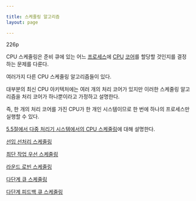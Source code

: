 ```yaml
---

title: 스케줄링 알고리즘
layout: page

---
```



226p

CPU 스케줄링은 준비 큐에 있는 어느 [프로세스](프로세스.md)에 [CPU](CPU.md) [코어](코어.md)를 할당할 것인지를 결정 하는 문제를 다룬다.

여러가지 다른 CPU 스케줄링 알고리즘들이 있다.

대부분의 최신 CPU 아키텍처에는 여러 개의 처리 코어가 있지만 이러한 스케줄링 알고리즘을 처리 코어가 하나뿐이라고 가정하고 설명한다.

즉, 한 개의 처리 코어를 가진 CPU가 한 개인 시스템이므로 한 번에 하나의 프로세스만 실행할 수 있다.

[5.5절에서 다중 처리기 시스템에서의 CPU 스케줄링](다중-처리기-스케줄링.md)에 대해 설명한다.

[선입 선처리 스케줄링](FCFS.md)

[최단 작업 우선 스케줄링](SJF.md)

[라운드 로빈 스케줄링](라운드-로빈.md)

[다단계 큐 스케줄링](다단계-큐-스케줄링.md)

[다단계 피드백 큐 스케줄링](다단계-피드백-큐-스케줄링.md)
